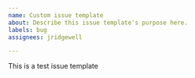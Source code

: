 ```yaml
---
name: Custom issue template
about: Describe this issue template's purpose here.
labels: bug
assignees: jridgewell

---
```


This is a test issue template
